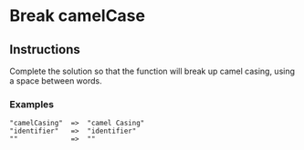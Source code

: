 # Break camelCase
## Instructions
Complete the solution so that the function will break up camel casing, using a space between words.

### Examples
````
"camelCasing"  =>  "camel Casing"
"identifier"   =>  "identifier"
""             =>  ""
````
